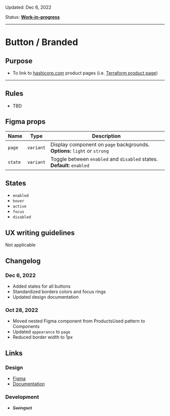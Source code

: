 Updated: Dec 6, 2022

Status: **[Work-in-progress](https://hashicorp-wpl-documentation.vercel.app/guides/can-i-use#work-in-progress)**



---

# Button / Branded

## Purpose

* To link to [hashicorp.com](https://www.hashicorp.com) product pages (i.e. [Terraform product page](https://www.hashicorp.com/products/terraform))



---

## Rules

* TBD

## Figma props

| Name | Type | Description |
|----|----|----|
| `page` | `variant` | Display component on `page` backgrounds. **Options:** `light` or `strong` |
| `state` | `variant` | Toggle between `enabled` and `disabled` states. **Default:** `enabled` |

## States

* `enabled`
* `hover`
* `active`
* `focus`
* `disabled`

## UX writing guidelines

Not applicable

## Changelog

### Dec 6, 2022

* Added states for all buttons
* Standardized borders colors and focus rings
* Updated design documentation

### Oct 28, 2022

* Moved nested Figma component from ProductsUsed pattern to Components
* Updated `appearance` to `page`
* Reduced border width to 1px

## Links

### Design

* [Figma](https://www.figma.com/file/7cYgDM618stjYUHDqAfRec/Components?node-id=3920%3A11746)
* [Documentation](https://hashicorp-wpl-documentation.vercel.app/components/button/branded)

### Development

* ~~Swingset~~


